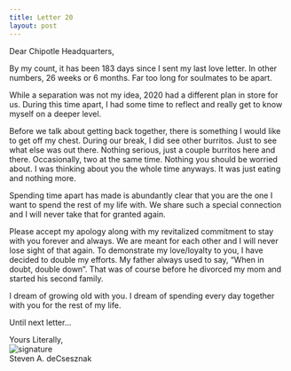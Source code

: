 ```yaml
---
title: Letter 20
layout: post
---
```


Dear Chipotle Headquarters, 

By my count, it has been 183 days since I sent my last love letter. In other numbers, 26 weeks or 6 months.  Far too long for soulmates to be apart.    

While a separation was not my idea, 2020 had a different plan in store for us.  During this time apart, I had some time to reflect and really get to know myself on a deeper level.

Before we talk about getting back together, there is something I would like to get off my chest.  During our break, I did see other burritos.  Just to see what else was out there.  Nothing serious, just a couple burritos here and there.  Occasionally, two at the same time.  Nothing you should be worried about.  I was thinking about you the whole time anyways. It was just eating and nothing more.  

Spending time apart has made is abundantly clear that you are the one I want to spend the rest of my life with.  We share such a special connection and I will never take that for granted again. 

Please accept my apology along with my revitalized commitment to stay with you forever and always.  We are meant for each other and I will never lose sight of that again. To demonstrate my love/loyalty to you, I have decided to double my efforts.  My father always used to say, “When in doubt, double down”.  That was of course before he divorced my mom and started his second family.

I dream of growing old with you.  I dream of spending every day together with you for the rest of my life. 

Until next letter...

Yours Literally,<br>
![signature](https://fontmeme.com/permalink/200925/c101f6549bbb85c94b3d8b47e8b8e244.png)<br>
Steven A. deCsesznak